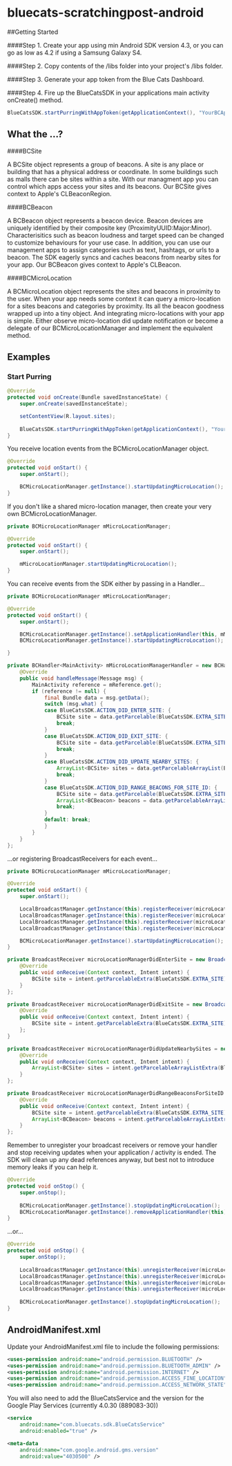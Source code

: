 bluecats-scratchingpost-android
===============================

##Getting Started

####Step 1.
Create your app using min Android SDK version 4.3, or you can go as low as 4.2 if using a Samsung Galaxy S4. 

####Step 2. 
Copy contents of the /libs folder into your project's /libs folder.

####Step 3. 
Generate your app token from the Blue Cats Dashboard.

####Step 4. 
Fire up the BlueCatsSDK in your applications main activity onCreate() method.

``` java
BlueCatsSDK.startPurringWithAppToken(getApplicationContext(), "YourBCAppToken");
```

## What the ...?

####BCSite

A BCSite object represents a group of beacons. A site is any place or building that has a physical address or coordinate. In some buildings such as malls there can be sites within a site. With our managment app you can control which apps access your sites and its beacons. Our BCSite gives context to Apple's CLBeaconRegion.    

####BCBeacon

A BCBeacon object represents a beacon device. Beacon devices are uniquely identified by their composite key (ProximityUUID:Major:Minor). Characterisitics such as beacon loudness and target speed can be changed to customize behaviours for your use case. In addition, you can use our management apps to assign categories such as text, hashtags, or urls to a beacon. The SDK eagerly syncs and caches beacons from nearby sites for your app. Our BCBeacon gives context to Apple's CLBeacon.  

####BCMicroLocation

A BCMicroLocation object represents the sites and beacons in proximity to the user. When your app needs some context it can query a micro-location for a sites beacons and categories by proximity. Its all the beacon goodness wrapped up into a tiny object. And integrating micro-locations with your app is simple. Either observe micro-location did update notification or become a delegate of our BCMicroLocationManager and implement the equivalent method.

## Examples

### Start Purring
``` java
@Override
protected void onCreate(Bundle savedInstanceState) {
	super.onCreate(savedInstanceState);

	setContentView(R.layout.sites);
		
	BlueCatsSDK.startPurringWithAppToken(getApplicationContext(), "YourBCAppToken");
}	
```

You receive location events from the BCMicroLocationManager object.

``` java
@Override
protected void onStart() {
    super.onStart();

    BCMicroLocationManager.getInstance().startUpdatingMicroLocation();
}
```

If you don't like a shared micro-location manager, then create your very own BCMicroLocationManager.

``` java
private BCMicroLocationManager mMicroLocationManager;

@Override
protected void onStart() {
    super.onStart();

    mMicroLocationManager.startUpdatingMicroLocation();
}
```

You can receive events from the SDK either by passing in a Handler...

``` java
private BCMicroLocationManager mMicroLocationManager;

@Override
protected void onStart() {
    super.onStart();

    BCMicroLocationManager.getInstance().setApplicationHandler(this, mMicroLocationManagerHandler);
    BCMicroLocationManager.getInstance().startUpdatingMicroLocation();

}

private BCHandler<MainActivity> mMicroLocationManagerHandler = new BCHandler<MainActivity>(this) {
    @Override
    public void handleMessage(Message msg) {
    	MainActivity reference = mReference.get();
        if (reference != null) {
        	final Bundle data = msg.getData();
            switch (msg.what) {
            case BlueCatsSDK.ACTION_DID_ENTER_SITE: {
            	BCSite site = data.getParcelable(BlueCatsSDK.EXTRA_SITE);
            	break;
            }
        	case BlueCatsSDK.ACTION_DID_EXIT_SITE: {
            	BCSite site = data.getParcelable(BlueCatsSDK.EXTRA_SITE);
                break;
            }
            case BlueCatsSDK.ACTION_DID_UPDATE_NEARBY_SITES: {
            	ArrayList<BCSite> sites = data.getParcelableArrayList(BlueCatsSDK.EXTRA_SITES);
            	break;
            }
            case BlueCatsSDK.ACTION_DID_RANGE_BEACONS_FOR_SITE_ID: {
            	BCSite site = data.getParcelable(BlueCatsSDK.EXTRA_SITE);
                ArrayList<BCBeacon> beacons = data.getParcelableArrayList(BlueCatsSDK.EXTRA_BEACONS);
                break;
            }
         	default: break;
     		}
    	}
	}
};
```
...or registering BroadcastReceivers for each event...

``` java
private BCMicroLocationManager mMicroLocationManager;

@Override
protected void onStart() {
    super.onStart();

    LocalBroadcastManager.getInstance(this).registerReceiver(microLocationManagerDidEnterSite, new IntentFilter("com.bluecats.sdk.ACTION_DID_ENTER_SITE"));
    LocalBroadcastManager.getInstance(this).registerReceiver(microLocationManagerDidExitSite, new IntentFilter("com.bluecats.sdk.ACTION_DID_EXIT_SITE"));
    LocalBroadcastManager.getInstance(this).registerReceiver(microLocationManagerDidUpdateNearbySites, new IntentFilter("com.bluecats.sdk.ACTION_DID_UPDATE_NEARBY_SITES"));
    LocalBroadcastManager.getInstance(this).registerReceiver(microLocationManagerDidRangeBeaconsForSiteID, new IntentFilter("com.bluecats.sdk.ACTION_DID_RANGE_BEACONS_FOR_SITE_ID"));

    BCMicroLocationManager.getInstance().startUpdatingMicroLocation();
}

private BroadcastReceiver microLocationManagerDidEnterSite = new BroadcastReceiver() {
    @Override
    public void onReceive(Context context, Intent intent) {
	    BCSite site = intent.getParcelableExtra(BlueCatsSDK.EXTRA_SITE);
	}
};

private BroadcastReceiver microLocationManagerDidExitSite = new BroadcastReceiver() {
	@Override
	public void onReceive(Context context, Intent intent) {
		BCSite site = intent.getParcelableExtra(BlueCatsSDK.EXTRA_SITE);
   	};
}

private BroadcastReceiver microLocationManagerDidUpdateNearbySites = new BroadcastReceiver() {
	@Override
	public void onReceive(Context context, Intent intent) {
    	ArrayList<BCSite> sites = intent.getParcelableArrayListExtra(BlueCatsSDK.EXTRA_SITES);
    }
};

private BroadcastReceiver microLocationManagerDidRangeBeaconsForSiteID = new BroadcastReceiver() {
    @Override
    public void onReceive(Context context, Intent intent) {
        BCSite site = intent.getParcelableExtra(BlueCatsSDK.EXTRA_SITE);
	    ArrayList<BCBeacon> beacons = intent.getParcelableArrayListExtra(BlueCatsSDK.EXTRA_BEACONS);
    }
};
```

Remember to unregister your broadcast receivers or remove your handler and stop receiving updates when your application / activity is ended. The SDK will clean up any dead references anyway, but best not to introduce memory leaks if you can help it.

``` java
@Override 
protected void onStop() { 
    super.onStop();
		
    BCMicroLocationManager.getInstance().stopUpdatingMicroLocation();
    BCMicroLocationManager.getInstance().removeApplicationHandler(this);
}
```

...or...


``` java
@Override 
protected void onStop() { 
    super.onStop();
		
    LocalBroadcastManager.getInstance(this).unregisterReceiver(microLocationManagerDidEnterSite);
    LocalBroadcastManager.getInstance(this).unregisterReceiver(microLocationManagerDidExitSite);
    LocalBroadcastManager.getInstance(this).unregisterReceiver(microLocationManagerDidUpdateNearbySites);
    LocalBroadcastManager.getInstance(this).unregisterReceiver(microLocationManagerDidRangeBeaconsForSiteID);
	
    BCMicroLocationManager.getInstance().stopUpdatingMicroLocation();
}
```

## AndroidManifest.xml

Update your AndroidManifest.xml file to include the following permissions:

``` xml
<uses-permission android:name="android.permission.BLUETOOTH" />
<uses-permission android:name="android.permission.BLUETOOTH_ADMIN" />
<uses-permission android:name="android.permission.INTERNET" />
<uses-permission android:name="android.permission.ACCESS_FINE_LOCATION" />
<uses-permission android:name="android.permission.ACCESS_NETWORK_STATE" />
```

You will also need to add the BlueCatsService and the version for the Google Play Services (currently 4.0.30 (889083-30))

``` xml
<service
    android:name="com.bluecats.sdk.BlueCatsService"
    android:enabled="true" />

<meta-data
    android:name="com.google.android.gms.version"
    android:value="4030500" />
```